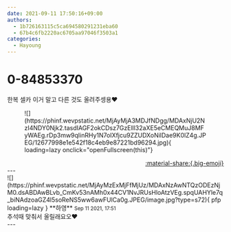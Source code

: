 ```yaml
---
date: 2021-09-11 17:50:16+09:00
authors:
  - 1b726163115c5ca694580291231eba60
  - 67b4c6fb2220ac6705aa97046f3503a1
categories:
  - Hayoung
---
```


# 0-84853370

<div class="post-container" markdown="1">
<div class="content-container md-sidebar__scrollwrap" markdown="1">

한복 셀카 이거 말고 다른 것도 올려주셍용❤
<figure markdown="1">
![](https://phinf.wevpstatic.net/MjAyMjA3MDJfNDgg/MDAxNjU2NzI4NDY0Njk2.tasdIAGF2okCDsz7GzElll32aXE5eCMEQMuJ8MFyWAEg.rDp3mw9qlinRHy1N7oIXfjcu9ZZUDXoNilDae9K0lZ4g.JPEG/12677998e1e542f18c4eb9e87221bd96294.jpg){ loading=lazy onclick="openFullscreen(this)"}
</figure>


</div>
</div>

<div style="text-align: right;" markdown="1">
<a href="https://weverse.io/fromis9/fanpost/0-84853370" style="text-align: right;">:material-share:{.big-emoji}</a>
</div>
---

<div class="comments-container md-sidebar__scrollwrap" markdown="1">
<div class="comment" markdown="1">
<div class='id-container' markdown="1">
![](https://phinf.wevpstatic.net/MjAyMzExMjFfMjUz/MDAxNzAwNTQzODEzNjM0.dsABDAwBLvb_CmKv53nAMh0x44CV1NvJRUsHloAtzVEg.spqUAHYle7q_biNAdzoaGZ4l5soReNS5ww6awFUlCa0g.JPEG/image.jpg?type=s72){ pfp loading=lazy }
**<span class="artist">하영</span>** <small>Sep 11 2021, 17:51</small><br>
</div>
<div class='comment-body' markdown="1">
추석때 맞춰서 올릴래요오♥️
</div>
</div>
</div>
---
